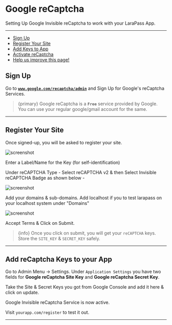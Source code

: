 # Google reCaptcha

Setting Up Google Invisible reCaptcha to work with your LaraPass App.

---

- [Sign Up](#signup)
- [Register Your Site](#register)
- [Add Keys to App](#keys)
- [Activate reCaptcha](#activate)
- [<a href="https://github.com/larapass/LaraPass-v2-Docs/edit/master/resources/docs/personal/misc-recaptcha.md" target="_blank"><i class="fa fa-edit"></i> Help us improve this page!</a>](#)

<a name="signup"></a>
## Sign Up

Go to [**`www.google.com/recaptcha/admin`**](https://www.google.com/recaptcha/admin) and Sign Up for Google's reCaptcha Services.


> {primary} Google reCaptcha is a **`Free`** service provided by Google. You can use your regular google/gmail account for the same. 

---

<a name="register"></a>
## Register Your Site

Once signed-up, you will be asked to register your site.

![screenshot](/screenshots/misc-recaptcha-register.png)

Enter a Label/Name for the Key (for self-identification)

Under reCAPTCHA Type - Select reCAPTCHA v2 & then Select Invisible reCAPTCHA Badge as shown below - 

![screenshot](/screenshots/misc-recaptcha-v2.png)

Add your domains & sub-domains. Add localhost if you to test larapass on your localhost system under "Domains"

![screenshot](/screenshots/misc-recaptcha-domains.png)

Accept Terms & Click on Submit.

> {info} Once you click on submit, you will get your ``reCAPTCHA`` keys. Store the ``SITE_KEY`` & ``SECRET_KEY`` safely.

---

<a name="keys"></a>
## Add reCaptcha Keys to your App

Go to Admin Menu -> Settings. Under ``Application Settings`` you have two fields for **Google reCaptcha Site Key** and **Google reCaptcha Secret Key**.

Take the Site & Secret Keys you got from Google Console and add it here & click on update.

Google Invisible reCaptcha Service is now active.

Visit ``yourapp.com/register`` to test it out.

---

<larecipe-feedback message="Thankyou for your feedback!">
</larecipe-feedback>
